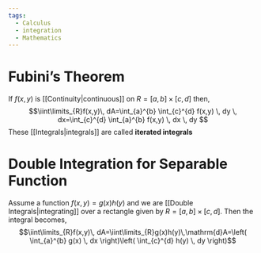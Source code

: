 ```yaml
---
tags:
  - Calculus
  - integration
  - Mathematics
---
```

# Fubini’s Theorem

If $f(x,y)$ is [[Continuity|continuous]] on $R=[a,b]\times[c,d]$ then,$$\iint\limits_{R}f(x,y)\, dA=\int_{a}^{b} \int_{c}^{d} f(x,y) \, dy \, dx=\int_{c}^{d} \int_{a}^{b} f(x,y) \, dx \, dy  $$ These [[Integrals|integrals]] are called **iterated integrals**

# Double Integration for Separable Function

Assume a function $f(x,y)=g(x)h(y)$ and we are [[Double Integrals|integrating]] over a rectangle given by $R=[a,b]\times[c,d]$. Then the integral becomes,$$\iint\limits_{R}f(x,y)\, dA=\iint\limits_{R}g(x)h(y)\,\mathrm{d}A=\left( \int_{a}^{b} g(x) \, dx  \right)\left( \int_{c}^{d} h(y) \, dy  \right)$$
